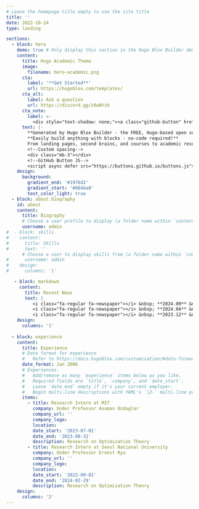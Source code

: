```yaml
---
# Leave the homepage title empty to use the site title
title: ''
date: 2022-10-24
type: landing

sections:
  - block: hero
    demo: true # Only display this section in the Hugo Blox Builder demo site
    content:
      title: Hugo Academic Theme
      image:
        filename: hero-academic.png
      cta:
        label: '**Get Started**'
        url: https://hugoblox.com/templates/
      cta_alt:
        label: Ask a question
        url: https://discord.gg/z8wNYzb
      cta_note:
        label: >-
          <div style="text-shadow: none;"><a class="github-button" href="https://github.com/HugoBlox/hugo-blox-builder" data-icon="octicon-star" data-size="large" data-show-count="true" aria-label="Star">Star Hugo Blox Builder</a></div><div style="text-shadow: none;"><a class="github-button" href="https://github.com/HugoBlox/theme-academic-cv" data-icon="octicon-star" data-size="large" data-show-count="true" aria-label="Star">Star the Academic template</a></div>
      text: |-
        **Generated by Hugo Blox Builder - the FREE, Hugo-based open source website builder trusted by 500,000+ sites.**
        **Easily build anything with blocks - no-code required!**
        From landing pages, second brains, and courses to academic resumés, conferences, and tech blogs.
        <!--Custom spacing-->
        <div class="mb-3"></div>
        <!--GitHub Button JS-->
        <script async defer src="https://buttons.github.io/buttons.js"></script>
    design:
      background:
        gradient_end: '#1976d2'
        gradient_start: '#004ba0'
        text_color_light: true
  - block: about.biography
    id: about
    content:
      title: Biography
      # Choose a user profile to display (a folder name within `content/authors/`)
      username: admin
#  - block: skills
#    content:
#      title: Skills
#      text: ''
      # Choose a user to display skills from (a folder name within `content/authors/`)
#      username: admin
#    design:
#      columns: '1'

   - block: markdown
     content:
       title: Recent News
       text: |
          <i class="fa-regular fa-newspaper"></i> &nbsp; **2024.09** &nbsp; I'll start my Ph.D. at Harvard University, prospectively advised by Prof. Sitan Chen. I'm really thrilled to pursue my research career at Harvard University! <br><br>
          <i class="fa-regular fa-newspaper"></i> &nbsp; **2024.04** &nbsp; Excited to announce my new paper, Optimal Acceleration for Minimax and Fixed-Point Problems is Not Unique (ICML 2024). We present that the optimal acceleration mechanism in minimax optimization and fixed-point problems is not unique. Surprisingly, our new algorithms are H-dual to the prior anchor-based accelerated methods: We discover H-duality in another setups!   <br><br>
          <i class="fa-regular fa-newspaper"></i> &nbsp; **2023.12** &nbsp; I attended NeurIPS 2023 and gave a poster presentation. <br><br>
    design:
      columns: '1'
  
  - block: experience
    content:
      title: Experience
      # Date format for experience
      #   Refer to https://docs.hugoblox.com/customization/#date-format
      date_format: Jan 2006
      # Experiences.
      #   Add/remove as many `experience` items below as you like.
      #   Required fields are `title`, `company`, and `date_start`.
      #   Leave `date_end` empty if it's your current employer.
      #   Begin multi-line descriptions with YAML's `|2-` multi-line prefix.
      items:
        - title: Research Intern at MIT
          company: Under Professor Asuman Ozdaglar
          company_url: ''
          company_logo: 
          location: 
          date_start: '2023-07-01'
          date_end: '2023-08-31'
          description: Research on Optimization Theory
        - title: Research Intern at Seoul National University
          company: Under Professor Ernest Ryu
          company_url: ''
          company_logo: 
          location: 
          date_start: '2022-09-01'
          date_end: '2024-02-29'
          description: Research on Optimization Theory
    design:
      columns: '2'
---
```

